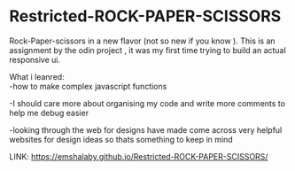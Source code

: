 # Restricted-ROCK-PAPER-SCISSORS
Rock-Paper-scissors in a new flavor (not so new if you know ).
This is an assignment by the odin project , it was my first time trying to build an actual responsive ui.

What i leanred:                                                                                                                                                																		
-how to make complex javascript functions																	

-I should care more about organising my code and write more comments to help me debug easier 

-looking through the web for designs have made come across very helpful websites for design ideas so thats something to keep in mind


LINK:  https://emshalaby.github.io/Restricted-ROCK-PAPER-SCISSORS/
